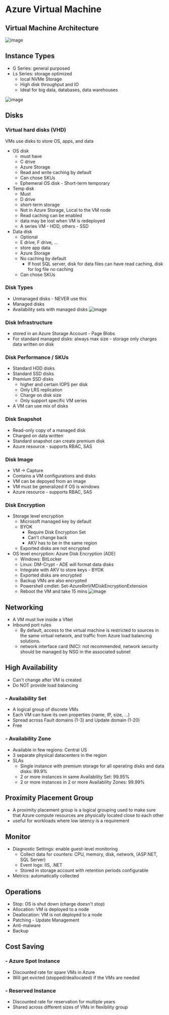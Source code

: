 # Azure Virtual Machine
## Virtual Machine Architecture
![image](https://user-images.githubusercontent.com/28542935/89816803-2e8cd880-db15-11ea-93a6-5f83b93d9b5e.png)

## Instance Types
- G Series: general purposed
- Ls Series: storage optimized
  - local NVMe Storage
  - High disk throughput and IO
  - Ideal for big data, databases, data warehouses
  
![image](https://user-images.githubusercontent.com/28542935/89816823-377daa00-db15-11ea-8214-9a4dc8aab8a2.png)

## Disks
### Virtual hard disks (VHD)
VMs use disks to store OS, apps, and data
- OS disk
  - must have
  - C drive
  - Azure Storage
  - Read and write caching by default
  - Can chose SKUs
  - Ephemeral OS disk - Short-term temporary
- Temp disk 
	- Must
  - D drive
  - short-term storage
  - Not in Azure Storage, Local to the VM node
  - Read caching can be enabled
  - data may be lost when VM is redeployed
  - A series VM - HDD, others - SSD
- Data disk
  - Optional
  - E drive, F drive, …
  - store app data
  - Azure Storage
  - No caching by default
    - If host SQL server, disk for data files can have read caching, disk for log file no caching
  - Can chose SKUs

### Disk Types
- Unmanaged disks - NEVER use this
- Managed disks
- Availability sets with managed disks
  ![image](https://user-images.githubusercontent.com/28542935/89816848-419fa880-db15-11ea-8353-a06d5c2ff335.png)
  
### Disk Infrastructure
- stored in an Azure Storage Account - Page Blobs
- For standard managed disks: always max size - storage only charges data written on disk

### Disk Performance / SKUs
- Standard HDD disks
- Standard SSD disks
- Premium SSD disks
  - higher and certain IOPS per disk
  - Only LRS replication
  - Charge on disk size
  - Only support specific VM series
- A VM can use mix of disks

### Disk Snapshot
- Read-only copy of a managed disk
- Charged on data written
- Standard snapshot can create premium disk
- Azure resource - supports RBAC, SAS

### Disk Image
- VM -> Capture
- Contains a VM configurations and disks
- VM can be depoyed from an image
- VM must be generalized if OS is windows
- Azure resource - supports RBAC, SAS

### Disk Encryption
- Storage level encryption
  - Microsoft managed key by default
  - BYOK
    - Require Disk Encryption Set
    - Can't change back
    - AKV has to be in the same region
  - Exported disks are not encrypted
- OS level encryption: Azure Disk Encryption (ADE)
  - Windows: BitLocker 
  - Linux: DM-Crypt - ADE will format data disks
  - Integrate with AKV to store keys - BYOK
  - Exported disks are encrypted
  - Backup VMs are also encrypted
  - Powershell cmdlet: Set-AzureRmVMDiskEncryptionExtension
  - Reboot the VM and take 15 mins
![image](https://user-images.githubusercontent.com/28542935/89816856-43696c00-db15-11ea-88ba-8a234b2f6914.png)

## Networking
- A VM must live inside a VNet 
- Inbound port rules
  - By default, access to the virtual machine is restricted to sources in the same virtual network, and traffic from Azure load balancing solutions. 
  - network interface card (NIC): not recommended, network security should be managed by NSG in the associated subnet
  
## High Availability
- Can't change after VM is created
- Do NOT provide load balancing
### - Availability Set
  - A logical group of discrete VMs
  - Each VM can have its own properties (name, IP, size, …)
  - Spread across Fault domains (1-3) and Update domain (1-20)
  - Free 
### - Availability Zone
  - Available in few regions: Central US
  - 3 separate physical datacenters in the region
- SLAs
  - Single instance with premium storage for all operating disks and data disks: 99.9%
  - 2 or more instances in same Availability Set: 99.95%
  - 2 or more instances in 2 or more Availability Zones: 99.99%
  
## Proximity Placement Group
- A proximity placement group is a logical grouping used to make sure that Azure compute resources are physically located close to each other
- useful for workloads where low latency is a requirement

## Monitor
- Diagnostic Settings: enable guest-level monitoring
  - Collect data for counters: CPU, memory, disk, network, (ASP.NET, SQL Server)
  - Event logs: IIS, .NET
  - Stored in storage account with retention periods configurable
- Metrics: automatically collected

## Operations
- Stop: OS is shut down (charge doesn't stop)
- Allocation: VM is deployed to a node
- Deallocation: VM is not deployed to a node
- Patching - Update Management
- Anti-malware
- Backup 

## Cost Saving
### - Azure Spot Instance
  - Discounted rate for spare VMs in Azure
  - Will get evicted (stopped/deallocated) if the VMs are needed
### - Reserved Instance
  - Discounted rate for reservation for multiple years
  - Shared across different sizes of VMs in flexibility group

